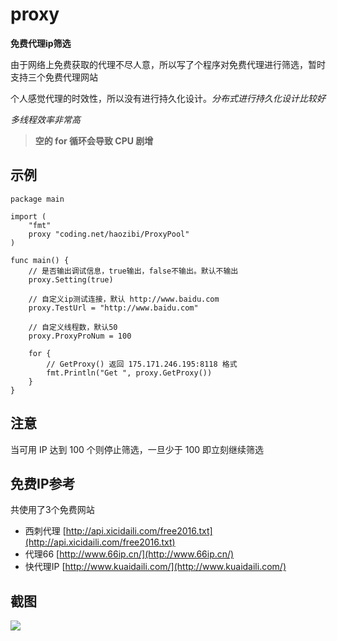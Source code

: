 # proxy

**免费代理ip筛选**

由于网络上免费获取的代理不尽人意，所以写了个程序对免费代理进行筛选，暂时支持三个免费代理网站

个人感觉代理的时效性，所以没有进行持久化设计。*分布式进行持久化设计比较好*

*多线程效率非常高*

> **空的 for 循环会导致 CPU 剧增**

## 示例
```
package main

import (
	"fmt"
	proxy "coding.net/haozibi/ProxyPool"
)

func main() {
	// 是否输出调试信息，true输出，false不输出。默认不输出
	proxy.Setting(true)

	// 自定义ip测试连接，默认 http://www.baidu.com
	proxy.TestUrl = "http://www.baidu.com"

	// 自定义线程数，默认50
	proxy.ProxyProNum = 100

	for {
		// GetProxy() 返回 175.171.246.195:8118 格式
		fmt.Println("Get ", proxy.GetProxy())
	}
}

```
## 注意

当可用 IP 达到 100 个则停止筛选，一旦少于 100 即立刻继续筛选

## 免费IP参考

共使用了3个免费网站

* 西刺代理 [http://api.xicidaili.com/free2016.txt](http://api.xicidaili.com/free2016.txt)
* 代理66 [http://www.66ip.cn/](http://www.66ip.cn/)
* 快代理IP [http://www.kuaidaili.com/](http://www.kuaidaili.com/)

## 截图
![](https://ooo.0o0.ooo/2016/12/14/58514ffff140b.png)
